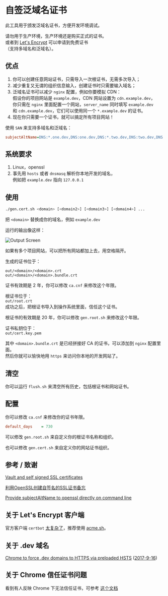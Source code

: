 

# 自签泛域名证书
此工具用于颁发泛域名证书，方便开发环境调试。

请勿用于生产环境，生产环境还是购买正式的证书。  
或者到 [Let's Encrypt](https://letsencrypt.org/) 可以申请到免费证书  
（支持多域名和泛域名）。

## 优点
1. 你可以创建任意网站证书，只需导入一次根证书，无需多次导入；
1. 减少重复又无谓的组织信息输入，创建证书时只需要输入域名；
1. 泛域名证书可以减少 `nginx` 配置，例如你要模拟 CDN：  
假设你的项目网站是 `example.dev`，CDN 网站设置为 `cdn.example.dev`，  
你只需在 `nginx` 里面配置一个网站，`server_name` 同时填写  `example.dev`  
和 `cdn.example.dev`，它们可以使用同一个 `*.example.dev` 的证书。
1. 现在你只需要一个证书，就可以搞定所有项目网站！

使用 `SAN` 来支持多域名和泛域名：
```ini
subjectAltName=DNS:*.one.dev,DNS:one.dev,DNS:*.two.dev,DNS:two.dev,DNS:*.three.dev,DNS:three.dev
```

## 系统要求
1. Linux，openssl
1. 事先用 `hosts` 或者 `dnsmasq` 解析你本地开发的域名，  
例如把 `example.dev` 指向 `127.0.0.1`

## 使用
```bash
./gen.cert.sh <domain> [<domain2>] [<domain3>] [<domain4>] ...
```
把 `<domain>` 替换成你的域名，例如 `example.dev`

运行的输出像这样：

![Output Screen](docs/output.png)

如果有多个项目网站，可以把所有网站都加上去，用空格隔开。

生成的证书位于：
```text
out/<domain>/<domain>.crt
out/<domain>/<domain>.bundle.crt
```

证书有效期是 2 年，你可以修改 `ca.cnf` 来修改这个年限。

根证书位于：  
`out/root.crt`  
成功之后，把根证书导入到操作系统里面，信任这个证书。

根证书的有效期是 20 年，你可以修改 `gen.root.sh` 来修改这个年限。

证书私钥位于：  
`out/cert.key.pem`

其中 `<domain>.bundle.crt` 是已经拼接好 CA 的证书，可以添加到 `nginx` 配置里面。  
然后你就可以愉快地用 `https` 来访问你本地的开发网站了。

## 清空
你可以运行 `flush.sh` 来清空所有历史，包括根证书和网站证书。

## 配置
你可以修改 `ca.cnf` 来修改你的证书年限。
```ini
default_days    = 730
```

可以修改 `gen.root.sh` 来自定义你的根证书名称和组织。

也可以修改 `gen.cert.sh` 来自定义你的网站证书组织。

## 参考 / 致谢
[Vault and self signed SSL certificates](http://dunne.io/vault-and-self-signed-ssl-certificates)

[利用OpenSSL创建自签名的SSL证书备忘](http://wangye.org/blog/archives/732/)

[Provide subjectAltName to openssl directly on command line](http://security.stackexchange.com/questions/74345/provide-subjectaltname-to-openssl-directly-on-command-line)

## 关于 Let's Encrypt 客户端
官方客户端 `certbot` [太复杂了](https://github.com/Neilpang/acme.sh/issues/386)，推荐使用 [acme.sh](https://github.com/Neilpang/acme.sh/wiki/%E8%AF%B4%E6%98%8E)。

## 关于 .dev 域名
[Chrome to force .dev domains to HTTPS via preloaded HSTS](https://ma.ttias.be/chrome-force-dev-domains-https-via-preloaded-hsts/) ([2017-9-16](https://chromium-review.googlesource.com/c/chromium/src/+/669923))

## 关于 Chrome 信任证书问题
看到有人反映 Chrome 下无法信任证书，可参考 [这个文档](docs/chrome-trust.md)
